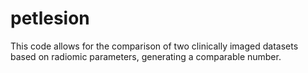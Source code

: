 # petlesion
This code allows for the comparison of two clinically imaged datasets based on radiomic parameters, generating a comparable number.

